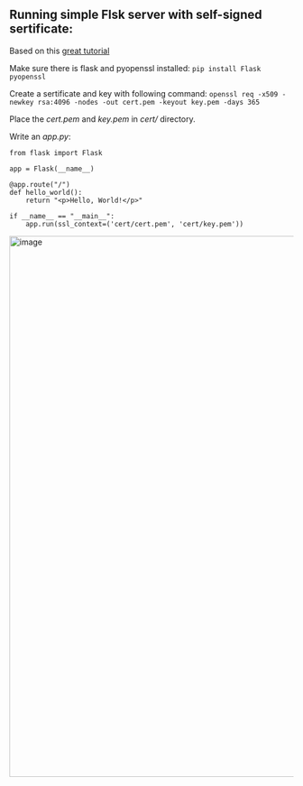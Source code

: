## Running simple Flsk server with self-signed sertificate:

Based on this [great tutorial](https://blog.miguelgrinberg.com/post/running-your-flask-application-over-https)

Make sure there is flask and pyopenssl installed: `pip install Flask pyopenssl`

Create a sertificate and key with following command: `openssl req -x509 -newkey rsa:4096 -nodes -out cert.pem -keyout key.pem -days 365`

Place the *cert.pem* and *key.pem* in *cert/* directory. 

Write an *app.py*:
```
from flask import Flask

app = Flask(__name__)

@app.route("/")
def hello_world():
    return "<p>Hello, World!</p>"

if __name__ == "__main__":
    app.run(ssl_context=('cert/cert.pem', 'cert/key.pem'))
```

<img width="959" alt="image" src="https://user-images.githubusercontent.com/1709151/152783410-ccb73de1-bb70-4d07-a8f1-1ee4a056acf9.png">
